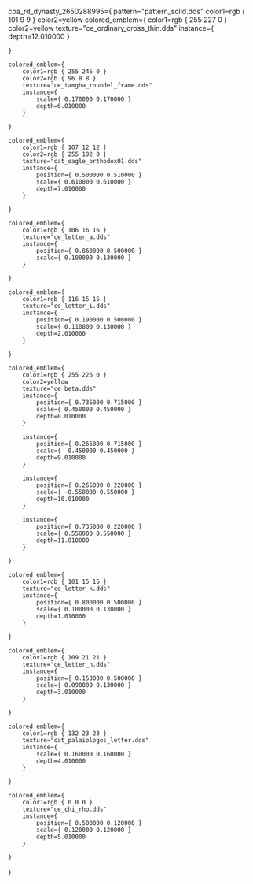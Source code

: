 coa_rd_dynasty_2650288995={
	pattern="pattern_solid.dds"
	color1=rgb { 101 9 9 }
	color2=yellow
	colored_emblem={
		color1=rgb { 255 227 0 }
		color2=yellow
		texture="ce_ordinary_cross_thin.dds"
		instance={
			depth=12.010000
		}

	}

	colored_emblem={
		color1=rgb { 255 245 0 }
		color2=rgb { 96 8 8 }
		texture="ce_tamgha_roundel_frame.dds"
		instance={
			scale={ 0.170000 0.170000 }
			depth=6.010000
		}

	}

	colored_emblem={
		color1=rgb { 107 12 12 }
		color2=rgb { 255 192 0 }
		texture="cat_eagle_orthodox01.dds"
		instance={
			position={ 0.500000 0.510000 }
			scale={ 0.610000 0.610000 }
			depth=7.010000
		}

	}

	colored_emblem={
		color1=rgb { 106 16 16 }
		texture="ce_letter_a.dds"
		instance={
			position={ 0.860000 0.500000 }
			scale={ 0.100000 0.130000 }
		}

	}

	colored_emblem={
		color1=rgb { 116 15 15 }
		texture="ce_letter_i.dds"
		instance={
			position={ 0.190000 0.500000 }
			scale={ 0.110000 0.130000 }
			depth=2.010000
		}

	}

	colored_emblem={
		color1=rgb { 255 226 0 }
		color2=yellow
		texture="ce_beta.dds"
		instance={
			position={ 0.735000 0.715000 }
			scale={ 0.450000 0.450000 }
			depth=8.010000
		}

		instance={
			position={ 0.265000 0.715000 }
			scale={ -0.450000 0.450000 }
			depth=9.010000
		}

		instance={
			position={ 0.265000 0.220000 }
			scale={ -0.550000 0.550000 }
			depth=10.010000
		}

		instance={
			position={ 0.735000 0.220000 }
			scale={ 0.550000 0.550000 }
			depth=11.010000
		}

	}

	colored_emblem={
		color1=rgb { 101 15 15 }
		texture="ce_letter_k.dds"
		instance={
			position={ 0.800000 0.500000 }
			scale={ 0.100000 0.130000 }
			depth=1.010000
		}

	}

	colored_emblem={
		color1=rgb { 109 21 21 }
		texture="ce_letter_n.dds"
		instance={
			position={ 0.150000 0.500000 }
			scale={ 0.090000 0.130000 }
			depth=3.010000
		}

	}

	colored_emblem={
		color1=rgb { 132 23 23 }
		texture="cat_palaiologos_letter.dds"
		instance={
			scale={ 0.160000 0.160000 }
			depth=4.010000
		}

	}

	colored_emblem={
		color1=rgb { 0 0 0 }
		texture="ce_chi_rho.dds"
		instance={
			position={ 0.500000 0.120000 }
			scale={ 0.120000 0.120000 }
			depth=5.010000
		}

	}

}
